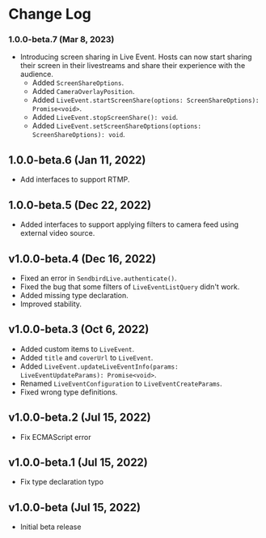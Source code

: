 # Change Log

### 1.0.0-beta.7 (Mar 8, 2023)
* Introducing screen sharing in Live Event. Hosts can now start sharing their screen in their livestreams and share their experience with the audience.
    * Added `ScreenShareOptions`.
    * Added `CameraOverlayPosition`.
    * Added `LiveEvent.startScreenShare(options: ScreenShareOptions): Promise<void>`.
    * Added `LiveEvent.stopScreenShare(): void`.
    * Added `LiveEvent.setScreenShareOptions(options: ScreenShareOptions): void`.

## 1.0.0-beta.6 (Jan 11, 2022)
- Add interfaces to support RTMP.

## 1.0.0-beta.5 (Dec 22, 2022)
- Added interfaces to support applying filters to camera feed using external video source.

## v1.0.0-beta.4 (Dec 16, 2022)
- Fixed an error in `SendbirdLive.authenticate()`.
- Fixed the bug that some filters of `LiveEventListQuery` didn't work.
- Added missing type declaration.
- Improved stability.

## v1.0.0-beta.3 (Oct 6, 2022)
- Added custom items to `LiveEvent`.
- Added `title` and `coverUrl` to `LiveEvent`.
- Added `LiveEvent.updateLiveEventInfo(params: LiveEventUpdateParams): Promise<void>`.
- Renamed `LiveEventConfiguration` to `LiveEventCreateParams`.
- Fixed wrong type definitions.

## v1.0.0-beta.2 (Jul 15, 2022)
- Fix ECMAScript error

## v1.0.0-beta.1 (Jul 15, 2022)
- Fix type declaration typo

## v1.0.0-beta (Jul 15, 2022)
- Initial beta release
